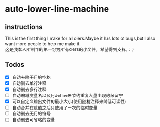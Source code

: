 # auto-lower-line-machine  
## instructions  
This is the first thing I make for all oiers.Maybe it has lots of bugs,but I also want more people to help me make it.  
这是我本人所制作的第一份为所有oiers的小文件，希望得到支持。：）  
## Todos  
- [x] 自动去除无用的空格  
- [x] 自动删去单行注释  
- [x] 自动删去多行注释  
- [ ] 自动缩减变量名以及用define来节约重复大量出现的保留字  
- [x] 可以自定义输出文件的最小大小(使用随机注释来降低可读性)
- [ ] 自动合并在赋值之后只使用了一次的临时变量
- [ ] 自动删去无用的符号
- [ ] 自动删去可省略的变量
